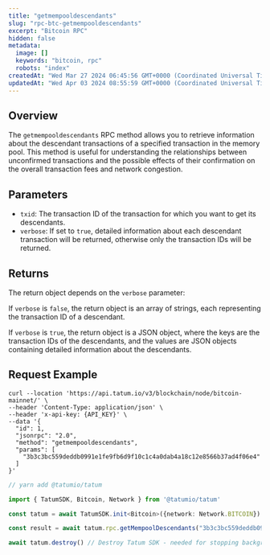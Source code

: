 ```yaml
---
title: "getmempooldescendants"
slug: "rpc-btc-getmempooldescendants"
excerpt: "Bitcoin RPC"
hidden: false
metadata: 
  image: []
  keywords: "bitcoin, rpc"
  robots: "index"
createdAt: "Wed Mar 27 2024 06:45:56 GMT+0000 (Coordinated Universal Time)"
updatedAt: "Wed Apr 03 2024 08:55:59 GMT+0000 (Coordinated Universal Time)"
---
```

## Overview

The `getmempooldescendants` RPC method allows you to retrieve information about the descendant transactions of a specified transaction in the memory pool. This method is useful for understanding the relationships between unconfirmed transactions and the possible effects of their confirmation on the overall transaction fees and network congestion.

## Parameters

- `txid`: The transaction ID of the transaction for which you want to get its descendants.
- `verbose`: If set to `true`, detailed information about each descendant transaction will be returned, otherwise only the transaction IDs will be returned.

## Returns

The return object depends on the `verbose` parameter:

If `verbose` is `false`, the return object is an array of strings, each representing the transaction ID of a descendant.

If `verbose` is `true`, the return object is a JSON object, where the keys are the transaction IDs of the descendants, and the values are JSON objects containing detailed information about the descendants.

## Request Example

```curl cURL
curl --location 'https://api.tatum.io/v3/blockchain/node/bitcoin-mainnet/' \
--header 'Content-Type: application/json' \
--header 'x-api-key: {API_KEY}' \
--data '{
  "id": 1,
  "jsonrpc": "2.0",
  "method": "getmempooldescendants",
  "params": [
    "3b3c3bc559deddb0991e1fe9fb6d9f10c1c4a0dab4a18c12e8566b37ad4f06e4"
  ]
}'
```
```typescript JS SDK
// yarn add @tatumio/tatum

import { TatumSDK, Bitcoin, Network } from '@tatumio/tatum'

const tatum = await TatumSDK.init<Bitcoin>({network: Network.BITCOIN})

const result = await tatum.rpc.getMempoolDescendants("3b3c3bc559deddb0991e1fe9fb6d9f10c1c4a0dab4a18c12e8566b37ad4f06e4")

await tatum.destroy() // Destroy Tatum SDK - needed for stopping background jobs
```
